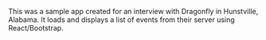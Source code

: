 This was a sample app created for an interview with Dragonfly in Hunstville, Alabama. 
It loads and displays a list of events from their server using React/Bootstrap.
